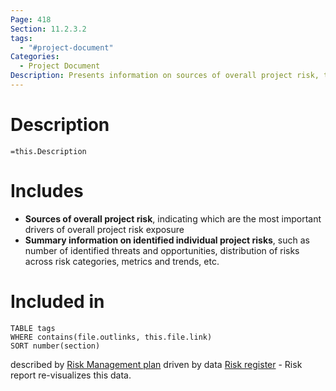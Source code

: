 ```yaml
---
Page: 418
Section: 11.2.3.2
tags:
  - "#project-document"
Categories:
  - Project Document
Description: Presents information on sources of overall project risk, together with summary information on identified individual project risks.
---
```

# Description
`=this.Description`
# Includes
- **Sources of overall project risk**, indicating which are the most important drivers of overall project risk exposure
- **Summary information on identified individual project risks**, such as number of identified threats and opportunities, distribution of risks across risk categories, metrics and trends, etc.
# Included in
```dataview
TABLE tags
WHERE contains(file.outlinks, this.file.link)
SORT number(section)
```

described by [Risk Management plan](Risk%20Management%20plan.md)
driven by data [Risk register](Risk%20register.md)  - Risk report re-visualizes this data.

